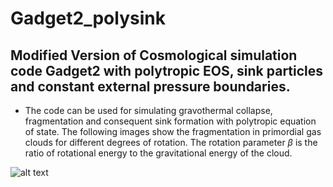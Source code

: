 # Gadget2_polysink

## Modified Version of Cosmological simulation code Gadget2 with polytropic EOS, sink particles and constant external pressure boundaries.

+ The code can be used for simulating gravothermal collapse, fragmentation and consequent sink formation with polytropic equation of state. The following images show the fragmentation in primordial gas clouds for different degrees of rotation. The rotation parameter $\beta$ is the ratio of rotational energy to the gravitational energy of the cloud.      

![alt text](img.png/200/200)
